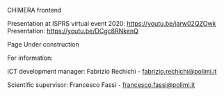 CHIMERA frontend

Presentation at ISPRS virtual event 2020: https://youtu.be/jarw02QZOwk
Presentation: https://youtu.be/DCgc8RNkenQ


Page Under construction

For information:

ICT development manager: Fabrizio Rechichi - fabrizio.rechichi@polimi.it

Scientific supervisor: Francesco Fassi - francesco.fassi@polimi.it
